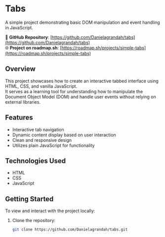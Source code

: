# Tabs

A simple project demonstrating basic DOM manipulation and event handling in JavaScript.

🔗 **GitHub Repository**: [https://github.com/Danielagrandah/tabs](https://github.com/Danielagrandah/tabs)  
🌐 **Project on roadmap.sh**: [https://roadmap.sh/projects/simple-tabs](https://roadmap.sh/projects/simple-tabs)

## Overview

This project showcases how to create an interactive tabbed interface using HTML, CSS, and vanilla JavaScript.  
It serves as a learning tool for understanding how to manipulate the Document Object Model (DOM) and handle user events without relying on external libraries.

## Features

- Interactive tab navigation  
- Dynamic content display based on user interaction  
- Clean and responsive design  
- Utilizes plain JavaScript for functionality

## Technologies Used

- HTML  
- CSS  
- JavaScript

## Getting Started

To view and interact with the project locally:

1. Clone the repository:

   ```bash
   git clone https://github.com/Danielagrandah/tabs.git
